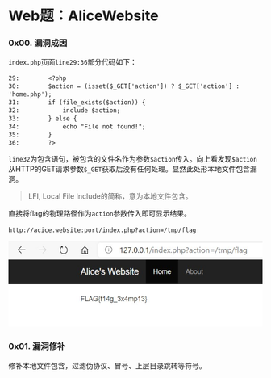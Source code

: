 # Web题：AliceWebsite

### 0x00. 漏洞成因

`index.php`页面`line29:36`部分代码如下：

```
29:        <?php
30:        $action = (isset($_GET['action']) ? $_GET['action'] : 'home.php');
31:        if (file_exists($action)) {
32:            include $action;
33:        } else {
34:            echo "File not found!";
35:        }
36:        ?>
```

`line32`为包含语句，被包含的文件名作为参数`$action`传入。向上看发现`$action`从HTTP的GET请求参数`$_GET`获取后没有任何处理。显然此处形本地文件包含漏洞。

> LFI, Local File Include的简称，意为本地文件包含。

直接将flag的物理路径作为`action`参数传入即可显示结果。

`http://acice.website:port/index.php?action=/tmp/flag`

![](AliceWebsite.jpg)

### 0x01. 漏洞修补

修补本地文件包含，过滤伪协议、冒号、上层目录跳转等符号。